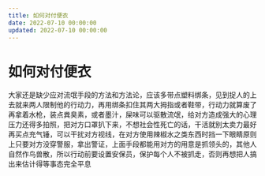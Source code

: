 ```yaml
---
title: 如何对付便衣
date: 2022-07-10 00:00:00
updated: 2022-07-10 00:00:00
---
```


# 如何对付便衣

大家还是缺少应对流氓手段的方法和方法论，应该多带点塑料绑条，见到捉人的上去就来两人限制他的行动力，再用绑条扣住其两大拇指或者鞋带，行动力就算废了再拿着水枪，装点粪臭素，或者墨汁，屎味可以驱散流氓，给对方造成强大的心理压力还得多拍照，把对方口罩扒下来，不想社会性死亡的话，干活就别太卖力最好再买点充气锤，可以干扰对方视线，在对方使用辣椒水之类东西时挡一下眼睛原则上只要对方没穿警服，拿出警证，上面手段都能用对方的用意是抓领头的，其他人自然作鸟兽散，所以行动前要设置安保员，保护每个人不被抓走，否则再想把人搞出来估计得等事态完全平息
